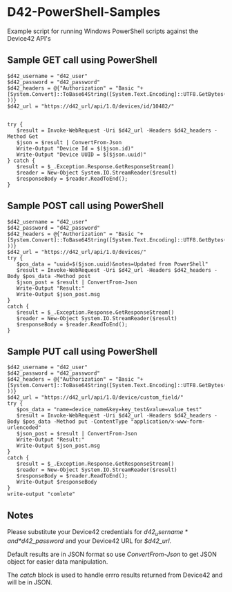 # D42-PowerShell-Samples
Example script for running Windows PowerShell scripts against the Device42 API's


## Sample GET call using PowerShell
```
$d42_username = "d42_user"
$d42_password = "d42_password"
$d42_headers = @{"Authorization" = "Basic "+[System.Convert]::ToBase64String([System.Text.Encoding]::UTF8.GetBytes($d42_username+":"+$d42_password ))}
$d42_url = "https://d42_url/api/1.0/devices/id/10482/"


try {
   $result = Invoke-WebRequest -Uri $d42_url -Headers $d42_headers -Method Get
   $json = $result | ConvertFrom-Json
   Write-Output "Device Id = $($json.id)"
   Write-Output "Device UUID = $($json.uuid)"
} catch {
   $result = $_.Exception.Response.GetResponseStream()
   $reader = New-Object System.IO.StreamReader($result)
   $responseBody = $reader.ReadToEnd();
}
```

## Sample POST call using PowerShell

```
$d42_username = "d42_user"
$d42_password = "d42_password"
$d42_headers = @{"Authorization" = "Basic "+[System.Convert]::ToBase64String([System.Text.Encoding]::UTF8.GetBytes($d42_username+":"+$d42_password ))}
$d42_url = "https://d42_url/api/1.0/devices/"
try {
   $pos_data = "uuid=$($json.uuid)&notes=Updated from PowerShell"
   $result = Invoke-WebRequest -Uri $d42_url -Headers $d42_headers -Body $pos_data -Method post
   $json_post = $result | ConvertFrom-Json
   Write-Output "Result:"
   Write-Output $json_post.msg
}
catch {
   $result = $_.Exception.Response.GetResponseStream()
   $reader = New-Object System.IO.StreamReader($result)
   $responseBody = $reader.ReadToEnd();
}
```

## Sample PUT call using PowerShell

```
$d42_username = "d42_user"
$d42_password = "d42_password"
$d42_headers = @{"Authorization" = "Basic "+[System.Convert]::ToBase64String([System.Text.Encoding]::UTF8.GetBytes($d42_username+":"+$d42_password ))}
$d42_url = "https://d42_url/api/1.0/device/custom_field/"
try {
   $pos_data = "name=device_name&key=key_test&value=value_test"
   $result = Invoke-WebRequest -Uri $d42_url -Headers $d42_headers -Body $pos_data -Method put -ContentType "application/x-www-form-urlencoded"
   $json_post = $result | ConvertFrom-Json
   Write-Output "Result:"
   Write-Output $json_post.msg
}
catch {
   $result = $_.Exception.Response.GetResponseStream()
   $reader = New-Object System.IO.StreamReader($result)
   $responseBody = $reader.ReadToEnd();
   Write-Output $responseBody
}
write-output "comlete"
```

## Notes
Please substitute your Device42 credentials for *$d42_username* and *$d42_password* and your Device42 URL for *$d42_url*.

Default results are in JSON format so use *ConvertFrom-Json* to get JSON object for easier data manipulation. 

The *catch* block is used to handle errro results returned from Device42 and will be in JSON.
